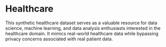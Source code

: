 # Healthcare
This synthetic healthcare dataset serves as a valuable resource for data science, machine learning, and data analysis enthusiasts interested in the healthcare domain. It mimics real-world healthcare data while bypassing privacy concerns associated with real patient data.
